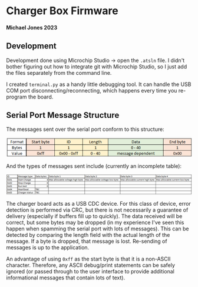 # Charger Box Firmware
#### Michael Jones 2023

## Development
Development done using Microchip Studio → open the `.atsln` file. I didn't
bother figuring out how to integrate git with Microchip Studio, so I just
add the files separately from the command line.

I created `terminal.py` as a handy little debugging tool. It can handle the
USB COM port disconnecting/reconnecting, which happens every time you re-program
the board. 

## Serial Port Message Structure
The messages sent over the serial port conform to this structure:

![Message Structure](MsgStructure.png)

And the types of messages sent include (currently an incomplete table):

![Message Types](MsgTypes.png)

The charger board acts as a USB CDC device. For this class of device, error
detection is performed via CRC, but there is not necessarily a guarantee of
delivery (especially if buffers fill up to quickly). The data received will be
correct, but some bytes may be dropped (in my experience I've seen this happen
when spamming the serial port with lots of messages). This can be detected by
comparing the length field with the actual length of the message. If a byte
is dropped, that message is lost. Re-sending of messages is up to the
application.

An advantage of using `0xff` as the start byte is that it is a non-ASCII
character. Therefore, any ASCII debug/print statements can be safely ignored
(or passed through to the user interface to provide additional informational
messages that contain lots of text).